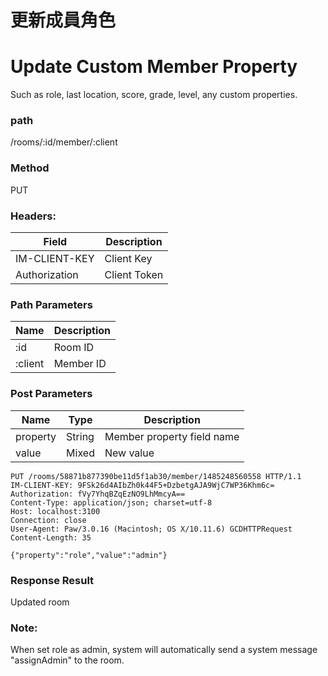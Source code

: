 # 更新成員角色

# Update Custom Member Property

Such as role, last location, score, grade, level, any custom properties.

### path

/rooms/:id/member/:client

### Method

PUT

### Headers:

| Field         | Description  |
| ------------- | ------------ |
| IM-CLIENT-KEY | Client Key   |
| Authorization | Client Token |

### Path Parameters

| Name    | Description |
| ------- | ----------- |
| :id     | Room ID     |
| :client | Member ID   |

### Post Parameters

| Name     | Type   | Description                |
| -------- | ------ | -------------------------- |
| property | String | Member property field name |
| value    | Mixed  | New value                  |

```
PUT /rooms/58871b877390be11d5f1ab30/member/1485248560558 HTTP/1.1
IM-CLIENT-KEY: 9FSk26d4AIbZh0k44F5+DzbetgAJA9WjC7WP36Khm6c=
Authorization: fVy7YhqBZqEzNO9LhMmcyA==
Content-Type: application/json; charset=utf-8
Host: localhost:3100
Connection: close
User-Agent: Paw/3.0.16 (Macintosh; OS X/10.11.6) GCDHTTPRequest
Content-Length: 35

{"property":"role","value":"admin"}

```

### Response Result

Updated room

### Note:

When set role as admin, system will automatically send a system message "assignAdmin" to the room.
